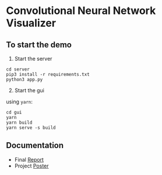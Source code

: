 # Convolutional Neural Network Visualizer

## To start the demo

1. Start the server

```
cd server
pip3 install -r requirements.txt
python3 app.py
```

2. Start the gui

using `yarn`:
```
cd gui
yarn
yarn build
yarn serve -s build
```

## Documentation

- Final [Report](https://docs.google.com/document/d/1Usl9NSnAzShD-16hTYAjizvhCcxkP2-sXK6lsB1-2IQ/edit?usp=sharing)
- Project [Poster](./poster/poster.pdf)
